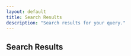 ```yaml
---
layout: default
title: Search Results
description: "Search results for your query."
---
```


<!-- ✅ search.md for results -->
<section class="search-results">
  <h2>Search Results</h2>
  <ul id="search-results-list"></ul>
</section>

<script>
  const urlParams = new URLSearchParams(window.location.search);
  const query = urlParams.get("query");
  const resultsList = document.getElementById("search-results-list");

  if (query) {
    resultsList.innerHTML = `<li>Showing results for '<strong>${query}</strong>' (functionality coming soon)</li>`;
  } else {
    resultsList.innerHTML = "<li>No search query provided.</li>";
  }
</script>